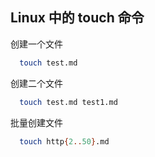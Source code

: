 ## Linux 中的 touch 命令

创建一个文件
```bash
  touch test.md
```

创建二个文件
```bash
  touch test.md test1.md
```

批量创建文件
```bash
  touch http{2..50}.md
```